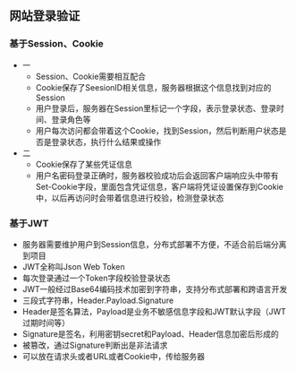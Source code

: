 ## 网站登录验证
### 基于Session、Cookie
- 一
  - Session、Cookie需要相互配合
  - Cookie保存了SeesionID相关信息，服务器根据这个信息找到对应的Session
  - 用户登录后，服务器在Session里标记一个字段，表示登录状态、登录时间、登录角色等
  - 用户每次访问都会带着这个Cookie，找到Session，然后判断用户状态是否是登录状态，执行什么结果或操作
- 二
  - Cookie保存了某些凭证信息
  - 用户名密码登录正确时，服务器校验成功后会返回客户端响应头中带有Set-Cookie字段，里面包含凭证信息，客户端将凭证设置保存到Cookie中，以后再访问时会带着信息进行校验，检测登录状态

### 基于JWT
- 服务器需要维护用户到Session信息，分布式部署不方便，不适合前后端分离到项目
- JWT全称叫Json Web Token
- 每次登录通过一个Token字段校验登录状态
- JWT一般经过Base64编码技术加密到字符串，支持分布式部署和跨语言开发
- 三段式字符串，Header.Payload.Signature
- Header是签名算法，Payload是业务不敏感信息字段和JWT默认字段（JWT过期时间等）
- Signature是签名，利用密钥secret和Payload、Header信息加密后形成的
- 被篡改，通过Signature判断出是非法请求
- 可以放在请求头或者URL或者Cookie中，传给服务器